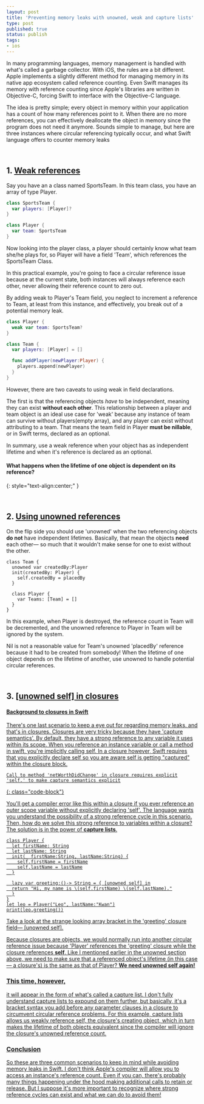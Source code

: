```yaml
---
layout: post
title: 'Preventing memory leaks with unowned, weak and capture lists'
type: post
published: true
status: publish
tags:
- ios
---
```


In many programming languages, memory management is handled with what's called a garbage collector. With iOS, the rules are a bit different. Apple implements a slightly different method for managing memory in its native app ecosystem called reference counting. Even Swift manages its memory with reference counting since Apple's libraries are written in Objective-C, forcing Swift to interface with the Objective-C language.
<!--more-->

The idea is pretty simple; every object in memory within your application has a count of how many references point to it. When there are no more references, you can effectively deallocate the object in memory since the program does not need it anymore. Sounds simple to manage, but here are three instances where circular referencing typically occur, and what Swift language offers to counter memory leaks

<br>

## 1. <u>Weak references</u>
Say you have an a class named SportsTeam. In this team class, you have an array of type Player.

```swift
class SportsTeam {
  var players: [Player]?
}
```

```swift
class Player {
  var team: SportsTeam
}
```

Now looking into the player class, a player should certainly know what team she/he plays for, so Player will have a field 'Team', which references the SportsTeam Class.

In this practical example, you're going to face a circular reference issue because at the current state, both instances will always reference each other, never allowing their reference count to zero out.

By adding weak to Player's Team field, you neglect to increment a reference to Team, at least from this instance, and effectively, you break out of a potential memory leak.

```swift
class Player {
  weak var team: SportsTeam?
}

class Team {
  var players: [Player] = []

  func addPlayer(newPlayer:Player) {
    players.append(newPlayer)
  }
}
```

However, there are two caveats to using weak in field declarations.

The first is that the referencing objects _have_ to be independent, meaning they can exist **without each other**. This relationship between a player and team object is an ideal use case for 'weak' because any instance of team can survive without players(empty array), and any player can exist without attributing to a team. That means the team field in Player **must be nillable**, or in Swift terms, declared as an optional.

In summary, use a weak reference when your object has as independent lifetime and when it's reference is declared as an optional.

#### What happens when the lifetime of one object is dependent on its reference?
{: style="text-align:center;" }

<br>

## 2. <u>Using unowned references</u>
On the flip side you should use 'unowned' when the two referencing objects <b>do not</b> have independent lifetimes. Basically, that mean the objects <b>need</b> each other— so much that it wouldn't make sense for one to exist without the other.

```
class Team {
  unowned var createdBy:Player
  init(createdBy: Player) {
    self.createdBy = placedBy
  }

  class Player {
    var Teams: [Team] = []
  }
}
```
In this example, when Player is destroyed, the reference count in Team will be decremented, and the unowned reference to Player in Team will be ignored by the system.

Nil is not a reasonable value for Team's unowned 'placedBy' reference because it had to be created from somebody! When the lifetime of one object depends on the lifetime of another, use unowned to handle potential circular references.  


<br>

## 3. <u>[unowned self] in closures<u>

#### Background to closures in Swift
There's one last scenario to keep a eye out for regarding  memory leaks, and that's in closures. Closures are very tricky because they have 'capture semantics'. By default, they have a strong reference to any variable it uses within its scope. When you reference an instance variable or call a method in swift, you're implicitly calling self. In a closure however, Swift requires that you explicitly declare self so you are aware self is getting "captured" within the closure block.

```
Call to method 'netWorthDidChange' in closure requires explicit
'self.' to make capture semantics explicit
```
{: class="code-block"}

You'll get a compiler error like this within a closure if you ever reference an outer scope variable without explicitly declaring 'self'. The language wants you understand the possibility of a strong reference cycle in this scenario. Then, how do we solve this strong reference to variables within a closure? The solution is in the power of **capture lists**.

```
class Player {
  let firstName: String
  let lastName: String
  init(_ firstName:String, lastName:String) {
    self.firstName = firstName
    self.lastName = lastName
  }

  lazy var greeting:()-> String = { [unowned self] in
  return "Hi, my name is \(self.firstName) \(self.lastName)."
  }
}
let leo = Player("Leo", lastName:"Kwan")
print(leo.greeting())
```

Take a look at the strange looking array bracket in the 'greeting' closure field— [unowned self].

Because closures are objects, we would normally run into another circular reference issue because 'Player' references the 'greeting' closure while the closure references **self**. Like I mentioned earlier in the unowned section above, we need to make sure that a referenced object's lifetime (in this case— a closure's) is the same as that of Player? **We need unowned self again!**
<br>

### This time, however,
it will appear in the form of what's called a capture list. I don't fully understand capture lists to expound on them further, but basically, it's a bracket syntax you add before any parameter clauses in a closure to circumvent circular reference problems. For this example, capture lists allows us weakly reference self, the closure's creating object, which in turn makes the lifetime of both objects equivalent since the compiler will ignore the closure's unowned reference count.
<br>

### Conclusion
So these are three common scenarios to keep in mind while avoiding memory leaks in Swift. I don't think Apple's compiler will allow you to access an instance's reference count. Even if you can, there's probably many things happening under the hood making additional calls to retain or release. But I suppose it's more important to recognize where strong reference cycles can exist and what we can do to avoid them!
